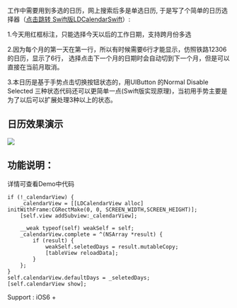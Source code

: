 工作中需要用到多选的日历，网上搜索后多是单选日历, 于是写了个简单的日历选择器（[点击跳转 Swift版LDCalendarSwift](https://github.com/SNTD/LDCalendarSwift)）:

1.今天用红框标注，只能选择今天以后的工作日期，支持跨月份多选

2.因为每个月的第一天在第一行，所以有时候需要6行才能显示，仿照铁路12306的日历，显示了6行，  选择点击下一个月的日期时会自动切到下一个月，但是可以直接在当前月取消。

3.本日历是基于手势点击切换按钮状态的，用UIButton 的Normal Disable Selected 三种状态代码还可以更简单一点(Swift版实现原理)，当初用手势主要是为了以后可以扩展处理3种以上的状态。

## 日历效果演示

![](https://github.com/sntd/LDCalendarView/raw/master/Picture/LDCalendarView.gif)



## 功能说明：

详情可查看Demo中代码

``` 
if (!_calendarView) {
    _calendarView = [[LDCalendarView alloc] initWithFrame:CGRectMake(0, 0, SCREEN_WIDTH,SCREEN_HEIGHT)];
    [self.view addSubview:_calendarView];

    __weak typeof(self) weakSelf = self;
    _calendarView.complete = ^(NSArray *result) {
        if (result) {
            weakSelf.seletedDays = result.mutableCopy;
            [tableView reloadData];
        }
    };
}
self.calendarView.defaultDays = _seletedDays;
[self.calendarView show];
```

Support : iOS6 +